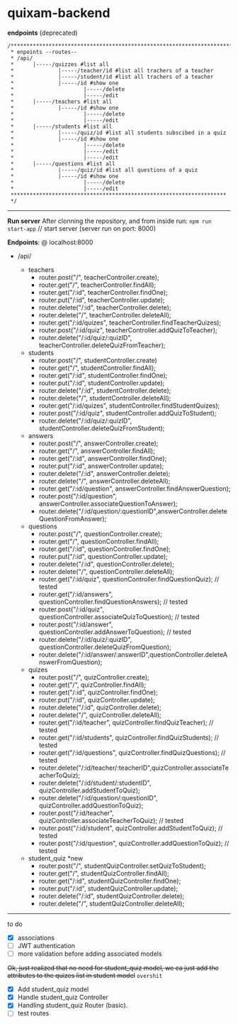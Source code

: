 # quixam-backend

**endpoints** (deprecated)

```
/***********************************************************************
 * enpoints --routes--
 * /api/
 *      |-----/quizzes #list all
 *              |-----/teacher/id #list all trachers of a teacher
 *              |-----/student/id #list all trachers of a teacher
 *              |-----/id #show one
 *                      |-----/delete
 *                      |-----/edit
 *      |-----/teachers #list all
 *              |-----/id #show one
 *                      |-----/delete
 *                      |-----/edit
 *      |-----/students #list all
 *              |-----/quiz/id #list all students subscibed in a quiz
 *              |-----/id #show one
 *                      |-----/delete
 *                      |-----/edit
 *                      |-----/edit
 *      |-----/questions #list all
 *              |-----/quiz/id #list all questions of a quiz
 *              |-----/id #show one
 *                      |-----/delete
 *                      |-----/edit
 ********************************************************************
 */

```

---

**Run server**
After clonning the repository, and from inside run:
`npm run start-app` // start server (server run on port: 8000)

**Endpoints**:
@ localhost:8000

- /api/

  - teachers
    - router.post("/", teacherController.create);
    - router.get("/", teacherController.findAll);
    - router.get("/:id", teacherController.findOne);
    - router.put("/:id", teacherController.update);
    - router.delete("/:id", teacherController.delete);
    - router.delete("/", teacherController.deleteAll);
    - router.get("/:id/quizes", teacherController.findTeacherQuizes);
    - router.post("/:id/quiz", teacherController.addQuizToTeacher);
    - router.delete("/:id/quiz/:quizID", teacherController.deleteQuizFromTeacher);
  - students
    - router.post("/", studentController.create)
    - router.get("/", studentController.findAll);
    - router.get("/:id", studentController.findOne);
    - router.put("/:id", studentController.update);
    - router.delete("/:id", studentController.delete);
    - router.delete("/", studentController.deleteAll);
    - router.get("/:id/quizes", studentController.findStudentQuizes);
    - router.post("/:id/quiz", studentController.addQuizToStudent);
    - router.delete("/:id/quiz/:quizID", studentController.deleteQuizFromStudent);
  - answers
    - router.post("/", answerController.create);
    - router.get("/", answerController.findAll);
    - router.get("/:id", answerController.findOne);
    - router.put("/:id", answerController.update);
    - router.delete("/:id", answerController.delete);
    - router.delete("/", answerController.deleteAll);
    - router.get("/:id/question", answerController.findAnswerQuestion);
    - router.post("/:id/question", answerController.associateQuestionToAnswer);
    - router.delete("/:id/question/:questionID",answerController.deleteQuestionFromAnswer);
  - questions
    - router.post("/", questionController.create);
    - router.get("/", questionController.findAll);
    - router.get("/:id", questionController.findOne);
    - router.put("/:id", questionController.update);
    - router.delete("/:id", questionController.delete);
    - router.delete("/", questionController.deleteAll);
    - router.get("/:id/quiz", questionController.findQuestionQuiz); // tested
    - router.get("/:id/answers", questionController.findQuestionAnswers); // tested
    - router.post("/:id/quiz", questionController.associateQuizToQuestion); // tested
    - router.post("/:id/answer", questionController.addAnswerToQuestion); // tested
    - router.delete("/:id/quiz/:quizID", questionController.deleteQuizFromQuestion);
    - router.delete("/:id/answer/:answerID",questionController.deleteAnswerFromQuestion);
  - quizes
    - router.post("/", quizController.create);
    - router.get("/", quizController.findAll);
    - router.get("/:id", quizController.findOne);
    - router.put("/:id", quizController.update);
    - router.delete("/:id", quizController.delete);
    - router.delete("/", quizController.deleteAll);
    - router.get("/:id/teacher", quizController.findQuizTeacher); // tested
    - router.get("/:id/students", quizController.findQuizStudents); // tested
    - router.get("/:id/questions", quizController.findQuizQuestions); // tested
    - router.delete("/:id/teacher/:teacherID",quizController.associateTeacherToQuiz);
    - router.delete("/:id/student/:studentID", quizController.addStudentToQuiz);
    - router.delete("/:id/question/:questionID", quizController.addQuestionToQuiz);
    - router.post("/:id/teacher", quizController.associateTeacherToQuiz); // tested
    - router.post("/:id/student", quizController.addStudentToQuiz); // tested
    - router.post("/:id/question", quizController.addQuestionToQuiz); // tested
  - student_quiz \*new
    - router.post("/", studentQuizController.setQuizToStudent);
    - router.get("/", studentQuizController.findAll);
    - router.get("/:id", studentQuizController.findOne);
    - router.put("/:id", studentQuizController.update);
    - router.delete("/:id", studentQuizController.delete);
    - router.delete("/", studentQuizController.deleteAll);

---

to do

- [x] associations
- [ ] JWT authentication
- [ ] more validation before adding associated models

~~Ok, just realized that no need for student_quiz model, we ca just add the attributes to the quizes list in student model~~ `overshit`

- [x] Add student_quiz model
- [x] Handle student_quiz Controller
- [x] Handling student_quiz Router (basic).
- [ ] test routes
